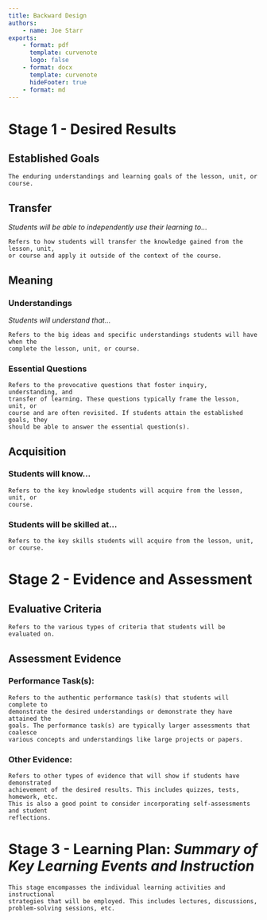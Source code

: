 ```yaml
---
title: Backward Design
authors:
    - name: Joe Starr
exports:
    - format: pdf
      template: curvenote
      logo: false
    - format: docx
      template: curvenote
      hideFooter: true
    - format: md
---
```


# Stage 1 - Desired Results

## Established Goals

```{note}
The enduring understandings and learning goals of the lesson, unit, or course.
```

## Transfer

_Students will be able to independently use their learning to…_

```{note}
Refers to how students will transfer the knowledge gained from the lesson, unit,
or course and apply it outside of the context of the course.
```

## Meaning

### Understandings

_Students will understand that…_

```{note}
Refers to the big ideas and specific understandings students will have when the
complete the lesson, unit, or course.
```

### Essential Questions

```{note}
Refers to the provocative questions that foster inquiry, understanding, and
transfer of learning. These questions typically frame the lesson, unit, or
course and are often revisited. If students attain the established goals, they
should be able to answer the essential question(s).
```

## Acquisition

### Students will know…

```{note}
Refers to the key knowledge students will acquire from the lesson, unit, or
course.
```

### Students will be skilled at…

```{note}
Refers to the key skills students will acquire from the lesson, unit, or course.
```

# Stage 2 - Evidence and Assessment

## Evaluative Criteria

```{note}
Refers to the various types of criteria that students will be evaluated on.
```

## Assessment Evidence

### Performance Task(s):

```{note}
Refers to the authentic performance task(s) that students will complete to
demonstrate the desired understandings or demonstrate they have attained the
goals. The performance task(s) are typically larger assessments that coalesce
various concepts and understandings like large projects or papers.
```

### Other Evidence:

```{note}
Refers to other types of evidence that will show if students have demonstrated
achievement of the desired results. This includes quizzes, tests, homework, etc.
This is also a good point to consider incorporating self-assessments and student
reflections.
```

# Stage 3 - Learning Plan: _Summary of Key Learning Events and Instruction_

```{note}
This stage encompasses the individual learning activities and instructional
strategies that will be employed. This includes lectures, discussions,
problem-solving sessions, etc.
```
